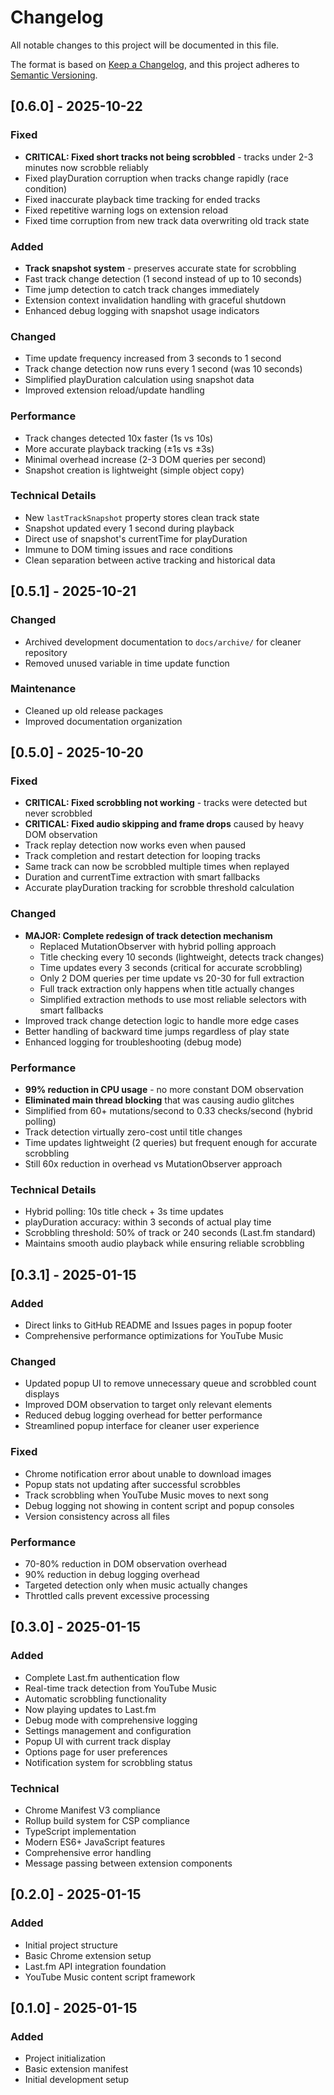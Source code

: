 # Changelog

All notable changes to this project will be documented in this file.

The format is based on [Keep a Changelog](https://keepachangelog.com/en/1.0.0/),
and this project adheres to [Semantic Versioning](https://semver.org/spec/v2.0.0.html).

## [0.6.0] - 2025-10-22

### Fixed
- **CRITICAL: Fixed short tracks not being scrobbled** - tracks under 2-3 minutes now scrobble reliably
- Fixed playDuration corruption when tracks change rapidly (race condition)
- Fixed inaccurate playback time tracking for ended tracks
- Fixed repetitive warning logs on extension reload
- Fixed time corruption from new track data overwriting old track state

### Added
- **Track snapshot system** - preserves accurate state for scrobbling
- Fast track change detection (1 second instead of up to 10 seconds)
- Time jump detection to catch track changes immediately
- Extension context invalidation handling with graceful shutdown
- Enhanced debug logging with snapshot usage indicators

### Changed
- Time update frequency increased from 3 seconds to 1 second
- Track change detection now runs every 1 second (was 10 seconds)
- Simplified playDuration calculation using snapshot data
- Improved extension reload/update handling

### Performance
- Track changes detected 10x faster (1s vs 10s)
- More accurate playback tracking (±1s vs ±3s)
- Minimal overhead increase (2-3 DOM queries per second)
- Snapshot creation is lightweight (simple object copy)

### Technical Details
- New `lastTrackSnapshot` property stores clean track state
- Snapshot updated every 1 second during playback
- Direct use of snapshot's currentTime for playDuration
- Immune to DOM timing issues and race conditions
- Clean separation between active tracking and historical data

## [0.5.1] - 2025-10-21

### Changed
- Archived development documentation to `docs/archive/` for cleaner repository
- Removed unused variable in time update function

### Maintenance
- Cleaned up old release packages
- Improved documentation organization

## [0.5.0] - 2025-10-20

### Fixed
- **CRITICAL: Fixed scrobbling not working** - tracks were detected but never scrobbled
- **CRITICAL: Fixed audio skipping and frame drops** caused by heavy DOM observation
- Track replay detection now works even when paused
- Track completion and restart detection for looping tracks
- Same track can now be scrobbled multiple times when replayed
- Duration and currentTime extraction with smart fallbacks
- Accurate playDuration tracking for scrobble threshold calculation

### Changed
- **MAJOR: Complete redesign of track detection mechanism**
  - Replaced MutationObserver with hybrid polling approach
  - Title checking every 10 seconds (lightweight, detects track changes)
  - Time updates every 3 seconds (critical for accurate scrobbling)
  - Only 2 DOM queries per time update vs 20-30 for full extraction
  - Full track extraction only happens when title actually changes
  - Simplified extraction methods to use most reliable selectors with smart fallbacks
- Improved track change detection logic to handle more edge cases
- Better handling of backward time jumps regardless of play state
- Enhanced logging for troubleshooting (debug mode)

### Performance
- **99% reduction in CPU usage** - no more constant DOM observation
- **Eliminated main thread blocking** that was causing audio glitches
- Simplified from 60+ mutations/second to 0.33 checks/second (hybrid polling)
- Track detection virtually zero-cost until title changes
- Time updates lightweight (2 queries) but frequent enough for accurate scrobbling
- Still 60x reduction in overhead vs MutationObserver approach

### Technical Details
- Hybrid polling: 10s title check + 3s time updates
- playDuration accuracy: within 3 seconds of actual play time
- Scrobbling threshold: 50% of track or 240 seconds (Last.fm standard)
- Maintains smooth audio playback while ensuring reliable scrobbling

## [0.3.1] - 2025-01-15

### Added
- Direct links to GitHub README and Issues pages in popup footer
- Comprehensive performance optimizations for YouTube Music

### Changed
- Updated popup UI to remove unnecessary queue and scrobbled count displays
- Improved DOM observation to target only relevant elements
- Reduced debug logging overhead for better performance
- Streamlined popup interface for cleaner user experience

### Fixed
- Chrome notification error about unable to download images
- Popup stats not updating after successful scrobbles
- Track scrobbling when YouTube Music moves to next song
- Debug logging not showing in content script and popup consoles
- Version consistency across all files

### Performance
- 70-80% reduction in DOM observation overhead
- 90% reduction in debug logging overhead
- Targeted detection only when music actually changes
- Throttled calls prevent excessive processing

## [0.3.0] - 2025-01-15

### Added
- Complete Last.fm authentication flow
- Real-time track detection from YouTube Music
- Automatic scrobbling functionality
- Now playing updates to Last.fm
- Debug mode with comprehensive logging
- Settings management and configuration
- Popup UI with current track display
- Options page for user preferences
- Notification system for scrobbling status

### Technical
- Chrome Manifest V3 compliance
- Rollup build system for CSP compliance
- TypeScript implementation
- Modern ES6+ JavaScript features
- Comprehensive error handling
- Message passing between extension components

## [0.2.0] - 2025-01-15

### Added
- Initial project structure
- Basic Chrome extension setup
- Last.fm API integration foundation
- YouTube Music content script framework

## [0.1.0] - 2025-01-15

### Added
- Project initialization
- Basic extension manifest
- Initial development setup
